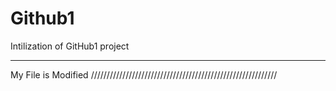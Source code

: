 # Github1
Intilization of GitHub1 project
************************************************************
My File is Modified 
///////////////////////////////////////////////////////////
